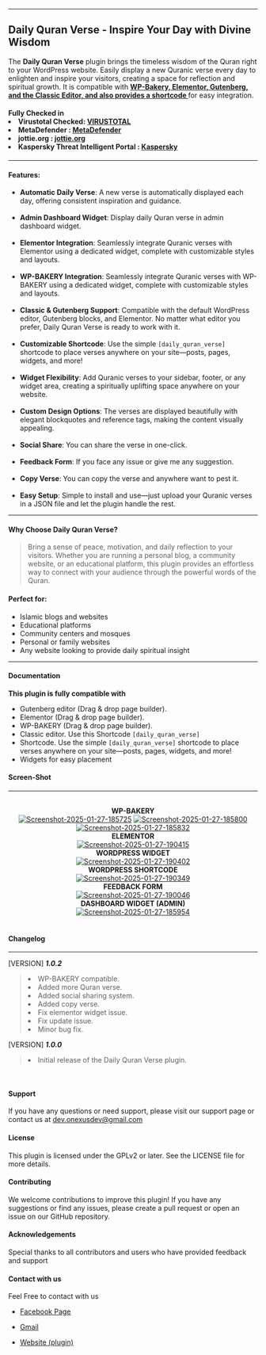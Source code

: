 <hr>
<h2><strong>Daily Quran Verse - Inspire Your Day with Divine Wisdom</strong></h2>
<p>The <strong>Daily Quran Verse</strong> plugin brings the timeless wisdom of the Quran right to your WordPress website. Easily display a new Quranic verse every day to enlighten and inspire your visitors, creating a space for reflection and spiritual growth. It is compatible with <b><u> WP-Bakery, Elementor, Gutenberg, and the Classic Editor, and also provides a shortcode </b></u> for easy integration.</p>
<h4>
  Fully Checked in   <br><li>Virustotal Checked: <a href="https://www.virustotal.com/gui/file/7cfcaa87c7ae6583f4dd32646370ae632ddbc1ee676680b78bd9d89cc573e04d">VIRUSTOTAL</a> <br></li>
   <li>MetaDefender : <a href="https://metadefender.com/results/file/bzI1MDEyMmlLcTJ3V2psLXFZSVJweWp3WGYtSVU">MetaDefender</a> <br></li>
   <li>jottie.org : <a href="https://virusscan.jotti.org/en-US/filescanjob/iml49hhq61">jottie.org</a> <br></li>
   <li>Kaspersky Threat Intelligent Portal : <a href="https://opentip.kaspersky.com/7CFCAA87C7AE6583F4DD32646370AE632DDBC1EE676680B78BD9D89CC573E04D/results?tab=upload">Kaspersky</a> <br></li>
</h4>

<hr>

<h4><strong>Features</strong>:</h4>
<ul>
<li>
<strong>Automatic Daily Verse</strong>: A new verse is automatically displayed each day, offering consistent inspiration and guidance.</li><br>

<li><strong>Admin Dashboard Widget</strong>: Display daily Quran verse in admin dashboard widget.</li><br>

<li><strong>Elementor Integration</strong>: Seamlessly integrate Quranic verses with Elementor using a dedicated widget, complete with customizable styles and layouts.</li><br>

<li><strong>WP-BAKERY Integration</strong>: Seamlessly integrate Quranic verses with WP-BAKERY using a dedicated widget, complete with customizable styles and layouts.</li><br>

<li><strong>Classic &amp; Gutenberg Support</strong>: Compatible with the default WordPress editor, Gutenberg blocks, and Elementor. No matter what editor you prefer, Daily Quran Verse is ready to work with it.</li><br>

<li><strong>Customizable Shortcode</strong>: Use the simple <code>[daily_quran_verse]</code> shortcode to place verses anywhere on your site—posts, pages, widgets, and more!</li><br>

<li><strong>Widget Flexibility</strong>: Add Quranic verses to your sidebar, footer, or any widget area, creating a spiritually uplifting space anywhere on your website.</li><br>

<li><strong>Custom Design Options</strong>: The verses are displayed beautifully with elegant blockquotes and reference tags, making the content visually appealing.</li><br>

<li><strong>Social Share</strong>: You can share the verse in one-click.</li><br>

<li><strong>Feedback Form</strong>: If you face any issue or give me any suggestion.</li><br>

<li><strong>Copy Verse</strong>: You can copy the verse and anywhere want to pest it. </li><br>

<li><strong>Easy Setup</strong>: Simple to install and use—just upload your Quranic verses in a JSON file and let the plugin handle the rest.</li></ul>

<hr>

<h4><strong>Why Choose Daily Quran Verse?</strong></h4>
<p> <blockquote> Bring a sense of peace, motivation, and daily reflection to your visitors. Whether you are running a personal blog, a community website, or an educational platform, this plugin provides an effortless way to connect with your audience through the powerful words of the Quran. </blockquote></p>

<h4><strong>Perfect for</strong>:</h4>
<ul>
<li>Islamic blogs and websites</li>
<li>Educational platforms</li>
<li>Community centers and mosques</li>
<li>Personal or family websites</li>
<li>Any website looking to provide daily spiritual insight</li></ul></div>

<hr>

<h4><strong>Documentation</strong></h4>
<p>
<b>This plugin is fully compatible with</b>
<ul>
<li>Gutenberg editor (Drag & drop page builder).</li>
<li>Elementor (Drag & drop page builder).</li>
<li>WP-BAKERY (Drag & drop page builder).</li>
<li>Classic editor. Use this Shortcode <code>[daily_quran_verse]</code></li>
<li>Shortcode. Use the simple <code>[daily_quran_verse]</code> shortcode to place verses anywhere on your site—posts, pages, widgets, and more! </li>
<li>Widgets for easy placement</li> </p>
</ul>
</p>

<h4><strong>Screen-Shot</strong></h4> <hr> <br>
<center>
<b>WP-BAKERY</b><br>
<a href="https://ibb.co.com/XV755Fs"><img src="https://i.ibb.co.com/XV755Fs/Screenshot-2025-01-27-185725.png" alt="Screenshot-2025-01-27-185725" border="0"></a> <a href="https://ibb.co.com/6FXLK2Y"><img src="https://i.ibb.co.com/6FXLK2Y/Screenshot-2025-01-27-185800.png" alt="Screenshot-2025-01-27-185800" border="0"></a> <a href="https://ibb.co.com/68mZLFS"><img src="https://i.ibb.co.com/68mZLFS/Screenshot-2025-01-27-185832.png" alt="Screenshot-2025-01-27-185832" border="0"></a>
<br><b>ELEMENTOR</b><br>
<a href="https://ibb.co.com/c6zy0cm"><img src="https://i.ibb.co.com/k4YGjgd/Screenshot-2025-01-27-190415.png" alt="Screenshot-2025-01-27-190415" border="0"></a>
<br><b>WORDPRESS WIDGET</b><br>
<a href="https://ibb.co.com/6yxvMmv"><img src="https://i.ibb.co.com/8mpzC0z/Screenshot-2025-01-27-190402.png" alt="Screenshot-2025-01-27-190402" border="0"></a>
<br><b>WORDPRESS SHORTCODE</b><br>
<a href="https://ibb.co.com/cgWYKgy"><img src="https://i.ibb.co.com/GxZHfxd/Screenshot-2025-01-27-190349.png" alt="Screenshot-2025-01-27-190349" border="0"></a>
<br><b>FEEDBACK FORM</b><br>
<a href="https://ibb.co.com/ZBV7qYY"><img src="https://i.ibb.co.com/JvKgDyy/Screenshot-2025-01-27-190046.png" alt="Screenshot-2025-01-27-190046" border="0"></a>
<br><b>DASHBOARD WIDGET (ADMIN)</b><br>
<a href="https://ibb.co.com/NTj8JZs"><img src="https://i.ibb.co.com/sWw0Ny2/Screenshot-2025-01-27-185954.png" alt="Screenshot-2025-01-27-185954" border="0"></a>
</center>
<br>
<h4>Changelog</h4><hr>
	[VERSION] <strong><i>1.0.2 </i></strong>
<blockquote>
<li>WP-BAKERY compatible.</li>
<li>Added more Quran verse.</li>
<li>Added social sharing system.</li>
<li>Added copy verse.</li>
<li>Fix elementor widget issue.</li>
<li>Fix update issue.</li>
<li>Minor bug fix.</li>
</blockquote>
	<p></p>[VERSION] <strong><i>1.0.0</i></strong></p>
<blockquote>
<li>Initial release of the Daily Quran Verse plugin.</li></blockquote> <br>

<h4>Support</h4>
<p>If you have any questions or need support, please visit our support page or contact us at <a href="mailto:dev.onexusdev@gmail.com"> dev.onexusdev@gmail.com </a></p>

<h4>License</h4>
<p>This plugin is licensed under the GPLv2 or later. See the LICENSE file for more details.</p>

<h4>Contributing</h4>
<p>We welcome contributions to improve this plugin! If you have any suggestions or find any issues, please create a pull request or open an issue on our GitHub repository.</p>

<h4>Acknowledgements</h4>
<p>Special thanks to all contributors and users who have provided feedback and support</p>

<h4>Contact with us</h4>
<p>Feel Free to contact with us</p>
<ul>
<li>
<a href="https://facebook.com/onexusdev"> Facebook Page </a>
</li>
</ul>
<ul>
<li>
<a href="mailto:onexusdev@gmail.com"> Gmail </a>
</li>
</ul>	
 <ul>
 <li>
<a href="https://mosquesofbangladesh.xyz/post-category/wp-plugin/"> Website (plugin) </a>
</li>
 </ul>
